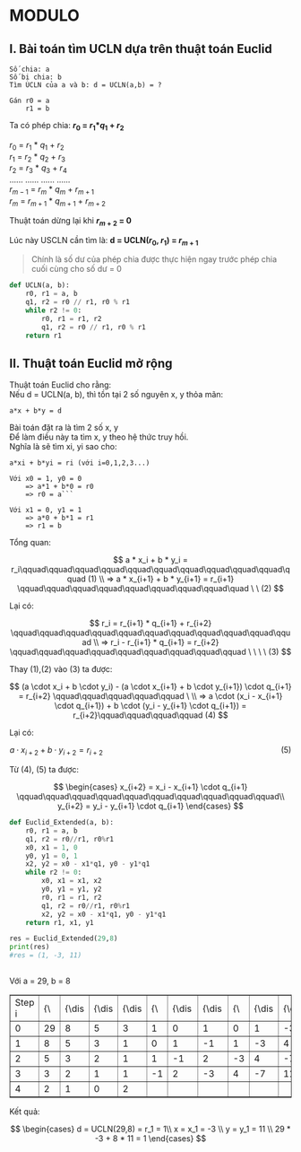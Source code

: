 # MODULO

## I. Bài toán tìm UCLN dựa trên thuật toán Euclid

```
Số chia: a
Số bị chia: b
Tìm UCLN của a và b: d = UCLN(a,b) = ?
```
```
Gán r0 = a
    r1 = b
```
Ta có phép chia: <b>$r_0$ = $r_1$*$q_1$ + $r_2$</b>

$r_0$ = $r_1$ * $q_1$ + $r_2$<br>
$r_1$ = $r_2$ * $q_2$ + $r_3$<br>
$r_2$ = $r_3$ * $q_3$ + $r_4$<br>
...... ...... ...... ......<br>
$r_{m-1}$ = $r_m$ * $q_m$ + $r_{m+1}$<br>
$r_m$ = $r_{m+1}$ * $q_{m+1}$ + $r_{m+2}$<br>

Thuật toán dừng lại khi <b>$r_{m+2}$ = 0</b>

Lúc này USCLN cần tìm là: <b>d = UCLN($r_0$, $r_1$) = $r_{m+1}$</b> 

> Chính là số dư của phép chia được thực hiện ngay trước phép chia cuối cùng cho số dư = 0


```python
def UCLN(a, b):
    r0, r1 = a, b
    q1, r2 = r0 // r1, r0 % r1
    while r2 != 0:
        r0, r1 = r1, r2
        q1, r2 = r0 // r1, r0 % r1
    return r1
```

## II. Thuật toán Euclid mở rộng

Thuật toán Euclid cho rằng:<br>
Nếu d = UCLN(a, b), thì tồn tại 2 số nguyên x, y thỏa mãn:

```a*x + b*y = d```

Bài toán đặt ra là tìm 2 số x, y<br>
Để làm điều này ta tìm x, y theo hệ thức truy hồi.<br>
Nghĩa là sẽ tìm xi, yi sao cho:

```a*xi + b*yi = ri (với i=0,1,2,3...)```

```
Với x0 = 1, y0 = 0
    => a*1 + b*0 = r0
    => r0 = a```

Với x1 = 0, y1 = 1
    => a*0 + b*1 = r1
    => r1 = b
```
Tổng quan:

$$
a * x_i + b * y_i = r_i\qquad\qquad\qquad\qquad\qquad\qquad\qquad\qquad\qquad\qquad\qquad (1) \\
=> a * x_{i+1} + b * y_{i+1} = r_{i+1} \qquad\qquad\qquad\qquad\qquad\qquad\qquad\qquad\quad \ \ (2)
$$

Lại có:<br>

$$
r_i = r_{i+1} * q_{i+1} + r_{i+2} \qquad\qquad\qquad\qquad\qquad\qquad\qquad\qquad\qquad\qquad\qquad \\
=> r_i - r_{i+1} * q_{i+1} = r_{i+2} \qquad\qquad\qquad\qquad\qquad\qquad\qquad\qquad\qquad \ \ \ \ (3)
$$   

Thay (1),(2) vào (3) ta được:

$$ 
(a \cdot x_i + b \cdot y_i) - (a  \cdot  x_{i+1} + b  \cdot  y_{i+1})  \cdot  q_{i+1} = r_{i+2} \qquad\qquad\qquad\qquad\qquad \ \\
=> a \cdot  (x_i - x_{i+1} \cdot q_{i+1}) + b  \cdot (y_i - y_{i+1} \cdot q_{i+1}) = r_{i+2}\qquad\qquad\qquad\qquad (4)
$$

Lại có: 

$$
a \cdot x_{i+2} + b \cdot y_{i+2} = r_{i+2}\qquad\qquad\qquad\qquad\qquad\qquad\qquad\qquad\qquad\qquad(5)
$$ 

Từ (4), (5) ta được:

$$
\begin{cases}
x_{i+2} = x_i - x_{i+1} \cdot q_{i+1} \qquad\qquad\qquad\qquad\qquad\qquad\qquad\qquad\qquad\qquad\\
y_{i+2} = y_i - y_{i+1} \cdot q_{i+1}
\end{cases}
$$

```python
def Euclid_Extended(a, b):
    r0, r1 = a, b
    q1, r2 = r0//r1, r0%r1
    x0, x1 = 1, 0
    y0, y1 = 0, 1
    x2, y2 = x0 - x1*q1, y0 - y1*q1
    while r2 != 0:
        x0, x1 = x1, x2
        y0, y1 = y1, y2
        r0, r1 = r1, r2
        q1, r2 = r0//r1, r0%r1
        x2, y2 = x0 - x1*q1, y0 - y1*q1
    return r1, x1, y1

res = Euclid_Extended(29,8)
print(res)
#res = (1, -3, 11)
        
```
Với a = 29, b = 8
<table border="1">
<tbody><tr>
<td>Step <span class="mwe-math-element"><span class="mwe-math-mathml-inline mwe-math-mathml-a11y" style="display: none;"><math xmlns="http://www.w3.org/1998/Math/MathML" alttext="{\displaystyle i}">
  <semantics>
    <mrow class="MJX-TeXAtom-ORD">
      <mstyle displaystyle="true" scriptlevel="0">
        <mi>i</mi>
      </mstyle>
    </mrow>
    <annotation encoding="application/x-tex">{\displaystyle i}</annotation>
  </semantics>
</math></span><img src="https://wikimedia.org/api/rest_v1/media/math/render/svg/add78d8608ad86e54951b8c8bd6c8d8416533d20" class="mwe-math-fallback-image-inline mw-invert" aria-hidden="true" style="vertical-align: -0.338ex; width:0.802ex; height:2.176ex;" alt="i"></span></td>
<td><span class="mwe-math-element"><span class="mwe-math-mathml-inline mwe-math-mathml-a11y" style="display: none;"><math xmlns="http://www.w3.org/1998/Math/MathML" alttext="{\displaystyle r_{i}}">
  <semantics>
    <mrow class="MJX-TeXAtom-ORD">
      <mstyle displaystyle="true" scriptlevel="0">
        <msub>
          <mi>r</mi>
          <mrow class="MJX-TeXAtom-ORD">
            <mi>i</mi>
          </mrow>
        </msub>
      </mstyle>
    </mrow>
    <annotation encoding="application/x-tex">{\displaystyle r_{i}}</annotation>
  </semantics>
</math></span><img src="https://wikimedia.org/api/rest_v1/media/math/render/svg/a0b6d651eaf432dbf1f106021c8bb499ae83fd1f" class="mwe-math-fallback-image-inline mw-invert" aria-hidden="true" style="vertical-align: -0.671ex; width:1.848ex; height:2.009ex;" alt="{\displaystyle r_{i}}"></span></td>
<td><span class="mwe-math-element"><span class="mwe-math-mathml-inline mwe-math-mathml-a11y" style="display: none;"><math xmlns="http://www.w3.org/1998/Math/MathML" alttext="{\displaystyle r_{i+1}}">
  <semantics>
    <mrow class="MJX-TeXAtom-ORD">
      <mstyle displaystyle="true" scriptlevel="0">
        <msub>
          <mi>r</mi>
          <mrow class="MJX-TeXAtom-ORD">
            <mi>i</mi>
            <mo>+</mo>
            <mn>1</mn>
          </mrow>
        </msub>
      </mstyle>
    </mrow>
    <annotation encoding="application/x-tex">{\displaystyle r_{i+1}}</annotation>
  </semantics>
</math></span><img src="https://wikimedia.org/api/rest_v1/media/math/render/svg/a861ee678c4a2af49e1040175ab639096e0c2648" class="mwe-math-fallback-image-inline mw-invert" aria-hidden="true" style="vertical-align: -0.671ex; width:3.949ex; height:2.009ex;" alt="{\displaystyle r_{i+1}}"></span></td>
<td><span class="mwe-math-element"><span class="mwe-math-mathml-inline mwe-math-mathml-a11y" style="display: none;"><math xmlns="http://www.w3.org/1998/Math/MathML" alttext="{\displaystyle r_{i+2}}">
  <semantics>
    <mrow class="MJX-TeXAtom-ORD">
      <mstyle displaystyle="true" scriptlevel="0">
        <msub>
          <mi>r</mi>
          <mrow class="MJX-TeXAtom-ORD">
            <mi>i</mi>
            <mo>+</mo>
            <mn>2</mn>
          </mrow>
        </msub>
      </mstyle>
    </mrow>
    <annotation encoding="application/x-tex">{\displaystyle r_{i+2}}</annotation>
  </semantics>
</math></span><img src="https://wikimedia.org/api/rest_v1/media/math/render/svg/577eaedb9a05d1e4109667ee3e3d53900f8a0e6b" class="mwe-math-fallback-image-inline mw-invert" aria-hidden="true" style="vertical-align: -0.671ex; width:3.949ex; height:2.009ex;" alt="{\displaystyle r_{i+2}}"></span></td>
<td><span class="mwe-math-element"><span class="mwe-math-mathml-inline mwe-math-mathml-a11y" style="display: none;"><math xmlns="http://www.w3.org/1998/Math/MathML" alttext="{\displaystyle q_{i+1}}">
  <semantics>
    <mrow class="MJX-TeXAtom-ORD">
      <mstyle displaystyle="true" scriptlevel="0">
        <msub>
          <mi>q</mi>
          <mrow class="MJX-TeXAtom-ORD">
            <mi>i</mi>
            <mo>+</mo>
            <mn>1</mn>
          </mrow>
        </msub>
      </mstyle>
    </mrow>
    <annotation encoding="application/x-tex">{\displaystyle q_{i+1}}</annotation>
  </semantics>
</math></span><img src="https://wikimedia.org/api/rest_v1/media/math/render/svg/cccfd73fae8359d7f53f3372322ec4272006eef2" class="mwe-math-fallback-image-inline mw-invert" aria-hidden="true" style="vertical-align: -0.671ex; width:3.937ex; height:2.009ex;" alt="{\displaystyle q_{i+1}}"></span></td>
<td><span class="mwe-math-element"><span class="mwe-math-mathml-inline mwe-math-mathml-a11y" style="display: none;"><math xmlns="http://www.w3.org/1998/Math/MathML" alttext="{\displaystyle x_{i}}">
  <semantics>
    <mrow class="MJX-TeXAtom-ORD">
      <mstyle displaystyle="true" scriptlevel="0">
        <msub>
          <mi>x</mi>
          <mrow class="MJX-TeXAtom-ORD">
            <mi>i</mi>
          </mrow>
        </msub>
      </mstyle>
    </mrow>
    <annotation encoding="application/x-tex">{\displaystyle x_{i}}</annotation>
  </semantics>
</math></span><img src="https://wikimedia.org/api/rest_v1/media/math/render/svg/e87000dd6142b81d041896a30fe58f0c3acb2158" class="mwe-math-fallback-image-inline mw-invert" aria-hidden="true" style="vertical-align: -0.671ex; width:2.129ex; height:2.009ex;" alt="{\displaystyle x_{i}}"></span></td>
<td><span class="mwe-math-element"><span class="mwe-math-mathml-inline mwe-math-mathml-a11y" style="display: none;"><math xmlns="http://www.w3.org/1998/Math/MathML" alttext="{\displaystyle x_{i+1}}">
  <semantics>
    <mrow class="MJX-TeXAtom-ORD">
      <mstyle displaystyle="true" scriptlevel="0">
        <msub>
          <mi>x</mi>
          <mrow class="MJX-TeXAtom-ORD">
            <mi>i</mi>
            <mo>+</mo>
            <mn>1</mn>
          </mrow>
        </msub>
      </mstyle>
    </mrow>
    <annotation encoding="application/x-tex">{\displaystyle x_{i+1}}</annotation>
  </semantics>
</math></span><img src="https://wikimedia.org/api/rest_v1/media/math/render/svg/bc56fe176df2317239339ad413c58d09cd1c187b" class="mwe-math-fallback-image-inline mw-invert" aria-hidden="true" style="vertical-align: -0.671ex; width:4.23ex; height:2.009ex;" alt="{\displaystyle x_{i+1}}"></span></td>
<td><span class="mwe-math-element"><span class="mwe-math-mathml-inline mwe-math-mathml-a11y" style="display: none;"><math xmlns="http://www.w3.org/1998/Math/MathML" alttext="{\displaystyle x_{i+2}}">
  <semantics>
    <mrow class="MJX-TeXAtom-ORD">
      <mstyle displaystyle="true" scriptlevel="0">
        <msub>
          <mi>x</mi>
          <mrow class="MJX-TeXAtom-ORD">
            <mi>i</mi>
            <mo>+</mo>
            <mn>2</mn>
          </mrow>
        </msub>
      </mstyle>
    </mrow>
    <annotation encoding="application/x-tex">{\displaystyle x_{i+2}}</annotation>
  </semantics>
</math></span><img src="https://wikimedia.org/api/rest_v1/media/math/render/svg/e06ad08530f4eb181addef8c8b5c050c334d2a5c" class="mwe-math-fallback-image-inline mw-invert" aria-hidden="true" style="vertical-align: -0.671ex; width:4.23ex; height:2.009ex;" alt="{\displaystyle x_{i+2}}"></span></td>
<td><span class="mwe-math-element"><span class="mwe-math-mathml-inline mwe-math-mathml-a11y" style="display: none;"><math xmlns="http://www.w3.org/1998/Math/MathML" alttext="{\displaystyle y_{i}}">
  <semantics>
    <mrow class="MJX-TeXAtom-ORD">
      <mstyle displaystyle="true" scriptlevel="0">
        <msub>
          <mi>y</mi>
          <mrow class="MJX-TeXAtom-ORD">
            <mi>i</mi>
          </mrow>
        </msub>
      </mstyle>
    </mrow>
    <annotation encoding="application/x-tex">{\displaystyle y_{i}}</annotation>
  </semantics>
</math></span><img src="https://wikimedia.org/api/rest_v1/media/math/render/svg/67d30d30b6c2dbe4d6f150d699de040937ecc95f" class="mwe-math-fallback-image-inline mw-invert" aria-hidden="true" style="vertical-align: -0.671ex; width:1.939ex; height:2.009ex;" alt="{\displaystyle y_{i}}"></span></td>
<td><span class="mwe-math-element"><span class="mwe-math-mathml-inline mwe-math-mathml-a11y" style="display: none;"><math xmlns="http://www.w3.org/1998/Math/MathML" alttext="{\displaystyle y_{i+1}}">
  <semantics>
    <mrow class="MJX-TeXAtom-ORD">
      <mstyle displaystyle="true" scriptlevel="0">
        <msub>
          <mi>y</mi>
          <mrow class="MJX-TeXAtom-ORD">
            <mi>i</mi>
            <mo>+</mo>
            <mn>1</mn>
          </mrow>
        </msub>
      </mstyle>
    </mrow>
    <annotation encoding="application/x-tex">{\displaystyle y_{i+1}}</annotation>
  </semantics>
</math></span><img src="https://wikimedia.org/api/rest_v1/media/math/render/svg/b92fefd5a55d5006605e793464e0fd56f6e13a3d" class="mwe-math-fallback-image-inline mw-invert" aria-hidden="true" style="vertical-align: -0.671ex; width:4.039ex; height:2.009ex;" alt="{\displaystyle y_{i+1}}"></span></td>
<td><span class="mwe-math-element"><span class="mwe-math-mathml-inline mwe-math-mathml-a11y" style="display: none;"><math xmlns="http://www.w3.org/1998/Math/MathML" alttext="{\displaystyle y_{i+2}}">
  <semantics>
    <mrow class="MJX-TeXAtom-ORD">
      <mstyle displaystyle="true" scriptlevel="0">
        <msub>
          <mi>y</mi>
          <mrow class="MJX-TeXAtom-ORD">
            <mi>i</mi>
            <mo>+</mo>
            <mn>2</mn>
          </mrow>
        </msub>
      </mstyle>
    </mrow>
    <annotation encoding="application/x-tex">{\displaystyle y_{i+2}}</annotation>
  </semantics>
</math></span><img src="https://wikimedia.org/api/rest_v1/media/math/render/svg/b07c1c43a2ad1ff30f23f88bf495311c234851a2" class="mwe-math-fallback-image-inline mw-invert" aria-hidden="true" style="vertical-align: -0.671ex; width:4.039ex; height:2.009ex;" alt="{\displaystyle y_{i+2}}"></span>
</td></tr>
<tr>
<td>0</td>
<td>29</td>
<td>8</td>
<td>5</td>
<td>3</td>
<td>1</td>
<td>0</td>
<td>1</td>
<td>0</td>
<td>1</td>
<td>-3
</td></tr>
<tr>
<td>1</td>
<td>8</td>
<td>5</td>
<td>3</td>
<td>1</td>
<td>0</td>
<td>1</td>
<td>-1</td>
<td>1</td>
<td>-3</td>
<td>4
</td></tr>
<tr>
<td>2</td>
<td>5</td>
<td>3</td>
<td>2</td>
<td>1</td>
<td>1</td>
<td>-1</td>
<td>2</td>
<td>-3</td>
<td>4</td>
<td>-7
</td></tr>
<tr>
<td>3</td>
<td>3</td>
<td>2</td>
<td>1</td>
<td>1</td>
<td>-1</td>
<td>2</td>
<td>-3</td>
<td>4</td>
<td>-7</td>
<td>11
</td></tr>
<tr>
<td>4</td>
<td>2</td>
<td>1</td>
<td>0</td>
<td>2</td>
<td></td>
<td></td>
<td></td>
<td></td>
<td></td>
<td>
</td></tr></tbody></table>

Kết quả:

$$
\begin{cases}
d = UCLN(29,8) = r_1 = 1\\
x = x_1 = -3 \\
y = y_1 = 11 \\
29 * -3 + 8 * 11 = 1
\end{cases}
$$